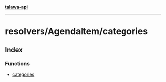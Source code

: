 [**talawa-api**](../../../README.md)

***

# resolvers/AgendaItem/categories

## Index

### Functions

- [categories](functions/categories.md)
